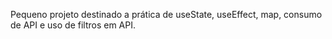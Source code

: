 Pequeno projeto destinado a prática de useState, useEffect, map, consumo de API e uso de filtros em API.
